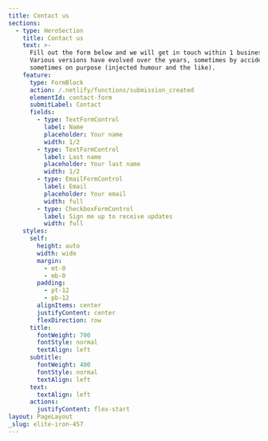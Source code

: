 ```yaml
---
title: Contact us
sections:
  - type: HeroSection
    title: Contact us
    text: >-
      Fill out the form below and we will get in touch within 1 business day.
      Various versions have evolved over the years, sometimes by accident,
      sometimes on purpose (injected humour and the like).
    feature:
      type: FormBlock
      action: /.netlify/functions/submission_created
      elementId: contact-form
      submitLabel: Contact
      fields:
        - type: TextFormControl
          label: Name
          placeholder: Your name
          width: 1/2
        - type: TextFormControl
          label: Last name
          placeholder: Your last name
          width: 1/2
        - type: EmailFormControl
          label: Email
          placeholder: Your email
          width: full
        - type: CheckboxFormControl
          label: Sign me up to receive updates
          width: full
    styles:
      self:
        height: auto
        width: wide
        margin:
          - mt-0
          - mb-0
        padding:
          - pt-12
          - pb-12
        alignItems: center
        justifyContent: center
        flexDirection: row
      title:
        fontWeight: 700
        fontStyle: normal
        textAlign: left
      subtitle:
        fontWeight: 400
        fontStyle: normal
        textAlign: left
      text:
        textAlign: left
      actions:
        justifyContent: flex-start
layout: PageLayout
_slug: elite-iron-457
---
```

